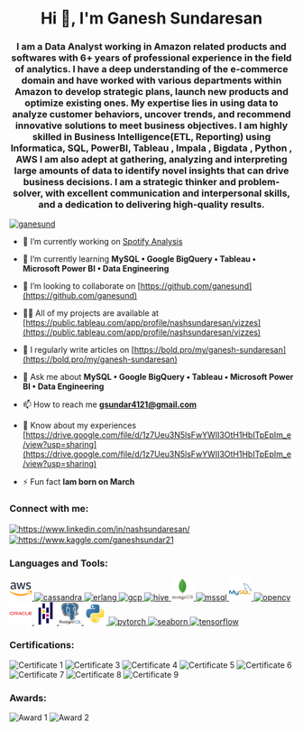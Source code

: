 <h1 align="center">Hi 👋, I'm Ganesh Sundaresan</h1>
<h3 align="center">I am a Data Analyst working in Amazon related products and softwares with 6+ years of professional experience in the field of analytics. I have a deep understanding of the e-commerce domain and have worked with various departments within Amazon to develop strategic plans, launch new products and optimize existing ones. My expertise lies in using data to analyze customer behaviors, uncover trends, and recommend innovative solutions to meet business objectives. I am highly skilled in Business Intelligence(ETL, Reporting) using Informatica, SQL, PowerBI, Tableau , Impala , Bigdata , Python , AWS I am also adept at gathering, analyzing and interpreting large amounts of data to identify novel insights that can drive business decisions. I am a strategic thinker and problem-solver, with excellent communication and interpersonal skills, and a dedication to delivering high-quality results.</h3>

<p align="left"> <a href="https://github.com/ryo-ma/github-profile-trophy"><img src="https://github-profile-trophy.vercel.app/?username=ganesund" alt="ganesund" /></a> </p>

- 🔭 I’m currently working on [Spotify Analysis](https://public.tableau.com/app/profile/nashsundaresan/viz/SpotifyAnalysis_16833558629330/Dashboard1)

- 🌱 I’m currently learning **MySQL • Google BigQuery • Tableau • Microsoft Power BI • Data Engineering**

- 👯 I’m looking to collaborate on [https://github.com/ganesund](https://github.com/ganesund)

- 👨‍💻 All of my projects are available at [https://public.tableau.com/app/profile/nashsundaresan/vizzes](https://public.tableau.com/app/profile/nashsundaresan/vizzes)

- 📝 I regularly write articles on [https://bold.pro/my/ganesh-sundaresan](https://bold.pro/my/ganesh-sundaresan)

- 💬 Ask me about **MySQL • Google BigQuery • Tableau • Microsoft Power BI • Data Engineering**

- 📫 How to reach me **gsundar4121@gmail.com**

- 📄 Know about my experiences [https://drive.google.com/file/d/1z7Ueu3N5lsFwYWII3OtH1HbITpEpIm_e/view?usp=sharing](https://drive.google.com/file/d/1z7Ueu3N5lsFwYWII3OtH1HbITpEpIm_e/view?usp=sharing)

- ⚡ Fun fact **Iam born on March**

<h3 align="left">Connect with me:</h3>
<p align="left">
<a href="https://linkedin.com/in/https://www.linkedin.com/in/nashsundaresan/" target="blank"><img align="center" src="https://raw.githubusercontent.com/rahuldkjain/github-profile-readme-generator/master/src/images/icons/Social/linked-in-alt.svg" alt="https://www.linkedin.com/in/nashsundaresan/" height="30" width="40" /></a>
<a href="https://kaggle.com/https://www.kaggle.com/ganeshsundar21" target="blank"><img align="center" src="https://raw.githubusercontent.com/rahuldkjain/github-profile-readme-generator/master/src/images/icons/Social/kaggle.svg" alt="https://www.kaggle.com/ganeshsundar21" height="30" width="40" /></a>
</p>

<h3 align="left">Languages and Tools:</h3>
<p align="left"> <a href="https://aws.amazon.com" target="_blank" rel="noreferrer"> <img src="https://raw.githubusercontent.com/devicons/devicon/master/icons/amazonwebservices/amazonwebservices-original-wordmark.svg" alt="aws" width="40" height="40"/> </a> <a href="https://cassandra.apache.org/" target="_blank" rel="noreferrer"> <img src="https://www.vectorlogo.zone/logos/apache_cassandra/apache_cassandra-icon.svg" alt="cassandra" width="40" height="40"/> </a> <a href="https://www.erlang.org/" target="_blank" rel="noreferrer"> <img src="https://www.vectorlogo.zone/logos/erlang/erlang-official.svg" alt="erlang" width="40" height="40"/> </a> <a href="https://cloud.google.com" target="_blank" rel="noreferrer"> <img src="https://www.vectorlogo.zone/logos/google_cloud/google_cloud-icon.svg" alt="gcp" width="40" height="40"/> </a> <a href="https://hive.apache.org/" target="_blank" rel="noreferrer"> <img src="https://www.vectorlogo.zone/logos/apache_hive/apache_hive-icon.svg" alt="hive" width="40" height="40"/> </a> <a href="https://www.mongodb.com/" target="_blank" rel="noreferrer"> <img src="https://raw.githubusercontent.com/devicons/devicon/master/icons/mongodb/mongodb-original-wordmark.svg" alt="mongodb" width="40" height="40"/> </a> <a href="https://www.microsoft.com/en-us/sql-server" target="_blank" rel="noreferrer"> <img src="https://www.svgrepo.com/show/303229/microsoft-sql-server-logo.svg" alt="mssql" width="40" height="40"/> </a> <a href="https://www.mysql.com/" target="_blank" rel="noreferrer"> <img src="https://raw.githubusercontent.com/devicons/devicon/master/icons/mysql/mysql-original-wordmark.svg" alt="mysql" width="40" height="40"/> </a> <a href="https://opencv.org/" target="_blank" rel="noreferrer"> <img src="https://www.vectorlogo.zone/logos/opencv/opencv-icon.svg" alt="opencv" width="40" height="40"/> </a> <a href="https://www.oracle.com/" target="_blank" rel="noreferrer"> <img src="https://raw.githubusercontent.com/devicons/devicon/master/icons/oracle/oracle-original.svg" alt="oracle" width="40" height="40"/> </a> <a href="https://pandas.pydata.org/" target="_blank" rel="noreferrer"> <img src="https://raw.githubusercontent.com/devicons/devicon/2ae2a900d2f041da66e950e4d48052658d850630/icons/pandas/pandas-original.svg" alt="pandas" width="40" height="40"/> </a> <a href="https://www.postgresql.org" target="_blank" rel="noreferrer"> <img src="https://raw.githubusercontent.com/devicons/devicon/master/icons/postgresql/postgresql-original-wordmark.svg" alt="postgresql" width="40" height="40"/> </a> <a href="https://www.python.org" target="_blank" rel="noreferrer"> <img src="https://raw.githubusercontent.com/devicons/devicon/master/icons/python/python-original.svg" alt="python" width="40" height="40"/> </a> <a href="https://pytorch.org/" target="_blank" rel="noreferrer"> <img src="https://www.vectorlogo.zone/logos/pytorch/pytorch-icon.svg" alt="pytorch" width="40" height="40"/> </a> <a href="https://seaborn.pydata.org/" target="_blank" rel="noreferrer"> <img src="https://seaborn.pydata.org/_images/logo-mark-lightbg.svg" alt="seaborn" width="40" height="40"/> </a> <a href="https://www.tensorflow.org" target="_blank" rel="noreferrer"> <img src="https://www.vectorlogo.zone/logos/tensorflow/tensorflow-icon.svg" alt="tensorflow" width="40" height="40"/> </a> </p>

<h3 align="left">Certifications:</h3>
<p align="left">
  <img src="https://drive.google.com/uc?export=view&id=10dF-g-wJugAKzGG-q6J7elUWHAy0f0HK" alt="Certificate 1" width="200">
  <img src="https://drive.google.com/uc?export=view&id=1nKkXWsMIrYfpEX_l2ynrUsTZJ3_efg31" alt="Certificate 3" width="200">
  <img src="https://drive.google.com/uc?export=view&id=1Lzk5adJr6bB_zTTSYUHIOwQII-YP-iOb" alt="Certificate 4" width="200">
  <img src="https://drive.google.com/uc?export=view&id=1Y_u4tzvTvNMg82-jHyWnXzzMykJDJJML" alt="Certificate 5" width="200">
  <img src="https://drive.google.com/uc?export=view&id=1EtPoxNwLcFtLtGZVJNUGwK2ij8ocfGW2" alt="Certificate 6" width="200">
  <img src="https://drive.google.com/uc?export=view&id=141DWmzaFp-W-JbgGantsHeVWuAjf39M5" alt="Certificate 7" width="200">
  <img src="https://drive.google.com/uc?export=view&id=15Svqn-6SQhFnLyylCJaUTKf0UrFkbcdE" alt="Certificate 8" width="200">
  <img src="https://drive.google.com/uc?export=view&id=1UOXOOa1zkJJsvvfV4uZZ3L6K6MD_8K7v" alt="Certificate 9" width="200">
<h3 align="left">Awards:</h3>
<p align="left">
  <img src="https://drive.google.com/uc?export=view&id=1_Ntn0XEJy_liLmygdY3Q4e4Z1qTCMzPJ" alt="Award 1" width="200">
  <img src="https://drive.google.com/uc?export=view&id=1zvW_ZsOQEHZ5xp8ftknBkxF9mNSJvGiZ" alt="Award 2" width="200">
  
</p>

